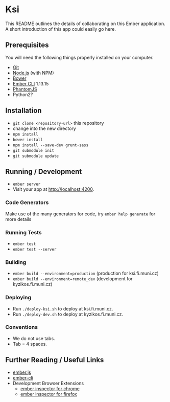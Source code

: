 # Ksi

This README outlines the details of collaborating on this Ember application.
A short introduction of this app could easily go here.

## Prerequisites

You will need the following things properly installed on your computer.

* [Git](http://git-scm.com/)
* [Node.js](http://nodejs.org/) (with NPM)
* [Bower](http://bower.io/)
* [Ember CLI](http://www.ember-cli.com/) 1.13.15
* [PhantomJS](http://phantomjs.org/)
* Python2?

## Installation

* `git clone <repository-url>` this repository
* change into the new directory
* `npm install`
* `bower install`
* `npm install --save-dev grunt-sass`
* `git submodule init`
* `git submodule update`

## Running / Development

* `ember server`
* Visit your app at [http://localhost:4200](http://localhost:4200).

### Code Generators

Make use of the many generators for code, try `ember help generate` for more details

### Running Tests

* `ember test`
* `ember test --server`

### Building

* `ember build --environment=production` (production for ksi.fi.muni.cz)
* `ember build --environment=remote_dev` (development for kyzikos.fi.muni.cz)

### Deploying

* Run `./deploy-ksi.sh` to deploy at ksi.fi.muni.cz.
* Run `./deploy-dev.sh` to deploy at kyzikos.fi.muni.cz.

### Conventions

* We do not use tabs.
* Tab = 4 spaces.

## Further Reading / Useful Links

* [ember.js](http://emberjs.com/)
* [ember-cli](http://www.ember-cli.com/)
* Development Browser Extensions
  * [ember inspector for chrome](https://chrome.google.com/webstore/detail/ember-inspector/bmdblncegkenkacieihfhpjfppoconhi)
  * [ember inspector for firefox](https://addons.mozilla.org/en-US/firefox/addon/ember-inspector/)

